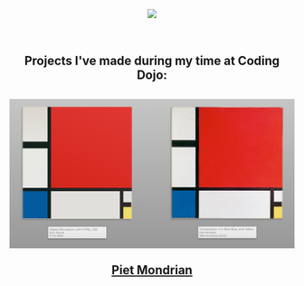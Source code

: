 <p align="center"><img src="https://user-images.githubusercontent.com/124269000/219448710-45c3eb52-7e32-4161-99cb-0ac6b64cc895.svg" width="800" /></p>
<br>

<h2 align="center"> Projects I've made during my time at Coding Dojo:<h2>

<p align="center"><img src="./Projects/css-html/piet-mondrian/piet3.png" alt="piet3.png" width=700px></p>
<p align="center"><a href="https://github.com/EvanWiorek/Bootcamp-Projects/tree/main/Projects/css-html/piet-mondrian">Piet Mondrian</a></p>

